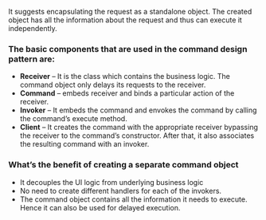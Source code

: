 It suggests encapsulating the request as a standalone object. The created object has all the information about the request and thus can execute it independently.

### The basic components that are used in the command design pattern are:

- **Receiver** – It is the class which contains the business logic. The command object only delays its requests to the receiver.
- **Command** – embeds receiver and binds a particular action of the receiver.
- **Invoker** – It embeds the command and envokes the command by calling the command’s execute method.
- **Client** – It creates the command with the appropriate receiver bypassing the receiver to the command’s constructor. After that, it also associates the resulting command with an invoker.

### What’s the benefit of creating a separate command object

- It decouples the UI logic from underlying business logic
- No need to create different handlers for each of the invokers.
- The command object contains all the information it needs to execute. Hence it can also be used for delayed execution.

